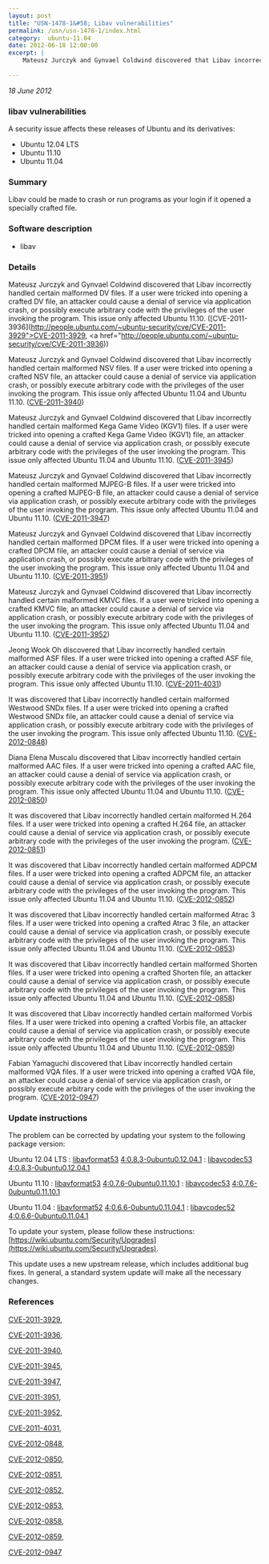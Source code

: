 ```yaml
---
layout: post
title: "USN-1478-1&#58; Libav vulnerabilities"
permalink: /usn/usn-1478-1/index.html
category:  ubuntu-11.04
date: 2012-06-18 12:00:00
excerpt: |
    Mateusz Jurczyk and Gynvael Coldwind discovered that Libav incorrectly handled certain malformed DV files. If a user were tricked into opening a crafted DV file, an attacker could cause a denial of service via application crash, or possibly execute arbitrary code with the privileges of the user invoking the program. This issue only affected Ubuntu 11.10. ([CVE-2011-3936](http://people.ubuntu.com/~ubuntu-security/cve/CVE-2011-3929">CVE-2011-3929</a>, <a href="http://people.ubuntu.com/~ubuntu-security/cve/CVE-2011-3936))
    
--- 
```

 
 

*18 June 2012*

### libav vulnerabilities

A security issue affects these releases of Ubuntu and its derivatives:

* Ubuntu 12.04 LTS
* Ubuntu 11.10
* Ubuntu 11.04

### Summary

Libav could be made to crash or run programs as your login if it opened a specially crafted file.

### Software description

* libav 

### Details

Mateusz Jurczyk and Gynvael Coldwind discovered that Libav incorrectly handled certain malformed DV files. If a user were tricked into opening a crafted DV file, an attacker could cause a denial of service via application crash, or possibly execute arbitrary code with the privileges of the user invoking the program. This issue only affected Ubuntu 11.10. ([CVE-2011-3936](http://people.ubuntu.com/~ubuntu-security/cve/CVE-2011-3929">CVE-2011-3929</a>, <a href="http://people.ubuntu.com/~ubuntu-security/cve/CVE-2011-3936))

Mateusz Jurczyk and Gynvael Coldwind discovered that Libav incorrectly handled certain malformed NSV files. If a user were tricked into opening a crafted NSV file, an attacker could cause a denial of service via application crash, or possibly execute arbitrary code with the privileges of the user invoking the program. This issue only affected Ubuntu 11.04 and Ubuntu 11.10. ([CVE-2011-3940](http://people.ubuntu.com/~ubuntu-security/cve/CVE-2011-3940))

Mateusz Jurczyk and Gynvael Coldwind discovered that Libav incorrectly handled certain malformed Kega Game Video (KGV1) files. If a user were tricked into opening a crafted Kega Game Video (KGV1) file, an attacker could cause a denial of service via application crash, or possibly execute arbitrary code with the privileges of the user invoking the program. This issue only affected Ubuntu 11.04 and Ubuntu 11.10. ([CVE-2011-3945](http://people.ubuntu.com/~ubuntu-security/cve/CVE-2011-3945))

Mateusz Jurczyk and Gynvael Coldwind discovered that Libav incorrectly handled certain malformed MJPEG-B files. If a user were tricked into opening a crafted MJPEG-B file, an attacker could cause a denial of service via application crash, or possibly execute arbitrary code with the privileges of the user invoking the program. This issue only affected Ubuntu 11.04 and Ubuntu 11.10. ([CVE-2011-3947](http://people.ubuntu.com/~ubuntu-security/cve/CVE-2011-3947))

Mateusz Jurczyk and Gynvael Coldwind discovered that Libav incorrectly handled certain malformed DPCM files. If a user were tricked into opening a crafted DPCM file, an attacker could cause a denial of service via application crash, or possibly execute arbitrary code with the privileges of the user invoking the program. This issue only affected Ubuntu 11.04 and Ubuntu 11.10. ([CVE-2011-3951](http://people.ubuntu.com/~ubuntu-security/cve/CVE-2011-3951))

Mateusz Jurczyk and Gynvael Coldwind discovered that Libav incorrectly handled certain malformed KMVC files. If a user were tricked into opening a crafted KMVC file, an attacker could cause a denial of service via application crash, or possibly execute arbitrary code with the privileges of the user invoking the program. This issue only affected Ubuntu 11.04 and Ubuntu 11.10. ([CVE-2011-3952](http://people.ubuntu.com/~ubuntu-security/cve/CVE-2011-3952))

Jeong Wook Oh discovered that Libav incorrectly handled certain malformed ASF files. If a user were tricked into opening a crafted ASF file, an attacker could cause a denial of service via application crash, or possibly execute arbitrary code with the privileges of the user invoking the program. This issue only affected Ubuntu 11.10. ([CVE-2011-4031](http://people.ubuntu.com/~ubuntu-security/cve/CVE-2011-4031))

It was discovered that Libav incorrectly handled certain malformed Westwood SNDx files. If a user were tricked into opening a crafted Westwood SNDx file, an attacker could cause a denial of service via application crash, or possibly execute arbitrary code with the privileges of the user invoking the program. This issue only affected Ubuntu 11.10. ([CVE-2012-0848](http://people.ubuntu.com/~ubuntu-security/cve/CVE-2012-0848))

Diana Elena Muscalu discovered that Libav incorrectly handled certain malformed AAC files. If a user were tricked into opening a crafted AAC file, an attacker could cause a denial of service via application crash, or possibly execute arbitrary code with the privileges of the user invoking the program. This issue only affected Ubuntu 11.04 and Ubuntu 11.10. ([CVE-2012-0850](http://people.ubuntu.com/~ubuntu-security/cve/CVE-2012-0850))

It was discovered that Libav incorrectly handled certain malformed H.264 files. If a user were tricked into opening a crafted H.264 file, an attacker could cause a denial of service via application crash, or possibly execute arbitrary code with the privileges of the user invoking the program. ([CVE-2012-0851](http://people.ubuntu.com/~ubuntu-security/cve/CVE-2012-0851))

It was discovered that Libav incorrectly handled certain malformed ADPCM files. If a user were tricked into opening a crafted ADPCM file, an attacker could cause a denial of service via application crash, or possibly execute arbitrary code with the privileges of the user invoking the program. This issue only affected Ubuntu 11.04 and Ubuntu 11.10. ([CVE-2012-0852](http://people.ubuntu.com/~ubuntu-security/cve/CVE-2012-0852))

It was discovered that Libav incorrectly handled certain malformed Atrac 3 files. If a user were tricked into opening a crafted Atrac 3 file, an attacker could cause a denial of service via application crash, or possibly execute arbitrary code with the privileges of the user invoking the program. This issue only affected Ubuntu 11.04 and Ubuntu 11.10. ([CVE-2012-0853](http://people.ubuntu.com/~ubuntu-security/cve/CVE-2012-0853))

It was discovered that Libav incorrectly handled certain malformed Shorten files. If a user were tricked into opening a crafted Shorten file, an attacker could cause a denial of service via application crash, or possibly execute arbitrary code with the privileges of the user invoking the program. This issue only affected Ubuntu 11.04 and Ubuntu 11.10. ([CVE-2012-0858](http://people.ubuntu.com/~ubuntu-security/cve/CVE-2012-0858))

It was discovered that Libav incorrectly handled certain malformed Vorbis files. If a user were tricked into opening a crafted Vorbis file, an attacker could cause a denial of service via application crash, or possibly execute arbitrary code with the privileges of the user invoking the program. This issue only affected Ubuntu 11.04 and Ubuntu 11.10. ([CVE-2012-0859](http://people.ubuntu.com/~ubuntu-security/cve/CVE-2012-0859))

Fabian Yamaguchi discovered that Libav incorrectly handled certain malformed VQA files. If a user were tricked into opening a crafted VQA file, an attacker could cause a denial of service via application crash, or possibly execute arbitrary code with the privileges of the user invoking the program. ([CVE-2012-0947](http://people.ubuntu.com/~ubuntu-security/cve/CVE-2012-0947)) 

### Update instructions

The problem can be corrected by updating your system to the following package version:

Ubuntu 12.04 LTS
 : [libavformat53](https://launchpad.net/ubuntu/+source/libav) <span> [4:0.8.3-0ubuntu0.12.04.1](https://launchpad.net/ubuntu/+source/libav/4:0.8.3-0ubuntu0.12.04.1) </span> 
 : [libavcodec53](https://launchpad.net/ubuntu/+source/libav) <span> [4:0.8.3-0ubuntu0.12.04.1](https://launchpad.net/ubuntu/+source/libav/4:0.8.3-0ubuntu0.12.04.1) </span> 

Ubuntu 11.10
 : [libavformat53](https://launchpad.net/ubuntu/+source/libav) <span> [4:0.7.6-0ubuntu0.11.10.1](https://launchpad.net/ubuntu/+source/libav/4:0.7.6-0ubuntu0.11.10.1) </span> 
 : [libavcodec53](https://launchpad.net/ubuntu/+source/libav) <span> [4:0.7.6-0ubuntu0.11.10.1](https://launchpad.net/ubuntu/+source/libav/4:0.7.6-0ubuntu0.11.10.1) </span> 

Ubuntu 11.04
 : [libavformat52](https://launchpad.net/ubuntu/+source/libav) <span> [4:0.6.6-0ubuntu0.11.04.1](https://launchpad.net/ubuntu/+source/libav/4:0.6.6-0ubuntu0.11.04.1) </span> 
 : [libavcodec52](https://launchpad.net/ubuntu/+source/libav) <span> [4:0.6.6-0ubuntu0.11.04.1](https://launchpad.net/ubuntu/+source/libav/4:0.6.6-0ubuntu0.11.04.1) </span> 

To update your system, please follow these instructions: [https://wiki.ubuntu.com/Security/Upgrades](https://wiki.ubuntu.com/Security/Upgrades).

This update uses a new upstream release, which includes additional bug fixes. In general, a standard system update will make all the necessary changes. 

### References

 
 [CVE-2011-3929](http://people.ubuntu.com/~ubuntu-security/cve/CVE-2011-3929), 

 [CVE-2011-3936](http://people.ubuntu.com/~ubuntu-security/cve/CVE-2011-3936), 

 [CVE-2011-3940](http://people.ubuntu.com/~ubuntu-security/cve/CVE-2011-3940), 

 [CVE-2011-3945](http://people.ubuntu.com/~ubuntu-security/cve/CVE-2011-3945), 

 [CVE-2011-3947](http://people.ubuntu.com/~ubuntu-security/cve/CVE-2011-3947), 

 [CVE-2011-3951](http://people.ubuntu.com/~ubuntu-security/cve/CVE-2011-3951), 

 [CVE-2011-3952](http://people.ubuntu.com/~ubuntu-security/cve/CVE-2011-3952), 

 [CVE-2011-4031](http://people.ubuntu.com/~ubuntu-security/cve/CVE-2011-4031), 

 [CVE-2012-0848](http://people.ubuntu.com/~ubuntu-security/cve/CVE-2012-0848), 

 [CVE-2012-0850](http://people.ubuntu.com/~ubuntu-security/cve/CVE-2012-0850), 

 [CVE-2012-0851](http://people.ubuntu.com/~ubuntu-security/cve/CVE-2012-0851), 

 [CVE-2012-0852](http://people.ubuntu.com/~ubuntu-security/cve/CVE-2012-0852), 

 [CVE-2012-0853](http://people.ubuntu.com/~ubuntu-security/cve/CVE-2012-0853), 

 [CVE-2012-0858](http://people.ubuntu.com/~ubuntu-security/cve/CVE-2012-0858), 

 [CVE-2012-0859](http://people.ubuntu.com/~ubuntu-security/cve/CVE-2012-0859), 

 [CVE-2012-0947](http://people.ubuntu.com/~ubuntu-security/cve/CVE-2012-0947)
 

